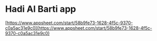 # Hadi Al Barti app

[https://www.appsheet.com/start/58b9fe73-1628-4f5c-9370-c0a5ac31e9c0](https://www.appsheet.com/start/58b9fe73-1628-4f5c-9370-c0a5ac31e9c0)

